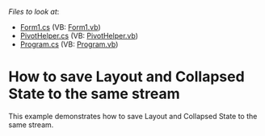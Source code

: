 <!-- default file list -->
*Files to look at*:

* [Form1.cs](./CS/WindowsApplication53/Form1.cs) (VB: [Form1.vb](./VB/WindowsApplication53/Form1.vb))
* [PivotHelper.cs](./CS/WindowsApplication53/PivotHelper.cs) (VB: [PivotHelper.vb](./VB/WindowsApplication53/PivotHelper.vb))
* [Program.cs](./CS/WindowsApplication53/Program.cs) (VB: [Program.vb](./VB/WindowsApplication53/Program.vb))
<!-- default file list end -->
# How to save Layout and Collapsed State to the same stream


<p>This example demonstrates how to save Layout and Collapsed State to the same stream.</p>

<br/>



